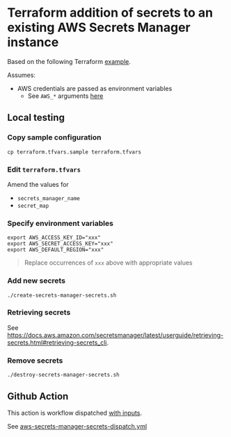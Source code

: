 # Terraform addition of secrets to an existing AWS Secrets Manager instance

Based on the following Terraform [example](https://registry.terraform.io/providers/hashicorp/aws/latest/docs/resources/secretsmanager_secret_version#key-value-pairs).

Assumes:

* AWS credentials are passed as environment variables
  * See `AWS_*` arguments [here](https://registry.terraform.io/providers/hashicorp/aws/latest/docs#environment-variables)


## Local testing

### Copy sample configuration

```
cp terraform.tfvars.sample terraform.tfvars
```

### Edit `terraform.tfvars`

Amend the values for

* `secrets_manager_name`
* `secret_map`


### Specify environment variables

```
export AWS_ACCESS_KEY_ID="xxx"
export AWS_SECRET_ACCESS_KEY="xxx"
export AWS_DEFAULT_REGION="xxx"
```
> Replace occurrences of `xxx` above with appropriate values

### Add new secrets

```
./create-secrets-manager-secrets.sh
```

### Retrieving secrets

See https://docs.aws.amazon.com/secretsmanager/latest/userguide/retrieving-secrets.html#retrieving-secrets_cli.

### Remove secrets

```
./destroy-secrets-manager-secrets.sh
```


## Github Action

This action is workflow dispatched [with inputs](https://docs.github.com/en/actions/using-workflows/workflow-syntax-for-github-actions#onworkflow_dispatchinputs).

See [aws-secrets-manager-secrets-dispatch.yml](https://github.com/clicktruck/aws-actions/.github/workflows/aws-secrets-manager-secrets-dispatch.yml)
